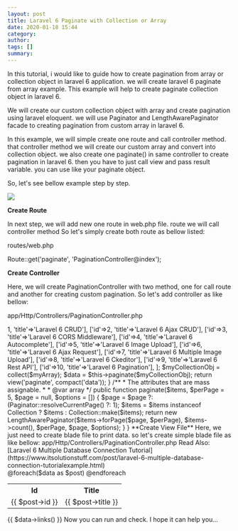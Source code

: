 ```yaml
---
layout: post
title: Laravel 6 Paginate with Collection or Array
date: 2020-01-18 15:44
category: 
author: 
tags: []
summary: 
---
```

  

In this tutorial, i would like to guide how to create pagination from array or collection object in laravel 6 application. we will create laravel 6 paginate from array example. This example will help to create paginate collection object in laravel 6.

We will create our custom collection object with array and create pagination using laravel eloquent. we will use Paginator and LengthAwarePaginator facade to creating pagination from custom array in laravel 6.

In this example, we will simple create one route and call controller method. that controller method we will create our custom array and convert into collection object. we also create one paginate() in same controller to create pagination in laravel 6. then you have to just call view and pass result variable. you can use like your paginate object.

So, let's see bellow example step by step.

![](https://www.itsolutionstuff.com/upload/laravel-6-paginate-array.png)

**Create Route**

In next step, we will add new one route in web.php file. route we will call controller method So let's simply create both route as bellow listed:

routes/web.php

Route::get('paginate',  'PaginationController@index');

**Create Controller**

Here, we will create PaginationController with two method, one for call route and another for creating custom pagination. So let's add controller as like bellow:

app/Http/Controllers/PaginationController.php

<?php

namespace  App\Http\Controllers;

use  Illuminate\Http\Request;

use  Illuminate\Pagination\Paginator;

use  Illuminate\Support\Collection;

use  Illuminate\Pagination\LengthAwarePaginator;

class  PaginationController  extends  Controller

{

  /**

 * The attributes that are mass assignable.

 *

 * @var array

 */

  public  function index()

  {

 $myArray =  [

  ['id'=>1,  'title'=>'Laravel 6 CRUD'],

  ['id'=>2,  'title'=>'Laravel 6 Ajax CRUD'],

  ['id'=>3,  'title'=>'Laravel 6 CORS Middleware'],

  ['id'=>4,  'title'=>'Laravel 6 Autocomplete'],

  ['id'=>5,  'title'=>'Laravel 6 Image Upload'],

  ['id'=>6,  'title'=>'Laravel 6 Ajax Request'],

  ['id'=>7,  'title'=>'Laravel 6 Multiple Image Upload'],

  ['id'=>8,  'title'=>'Laravel 6 Ckeditor'],

  ['id'=>9,  'title'=>'Laravel 6 Rest API'],

  ['id'=>10,  'title'=>'Laravel 6 Pagination'],

  ];

 $myCollectionObj = collect($myArray);

 $data = $this->paginate($myCollectionObj);

  return view('paginate', compact('data'));

  }

  /**

 * The attributes that are mass assignable.

 *

 * @var array

 */

  public  function paginate($items, $perPage =  5, $page =  null, $options =  [])

  {

 $page = $page ?:  (Paginator::resolveCurrentPage()  ?:  1);

 $items = $items instanceof  Collection  ? $items :  Collection::make($items);

  return  new  LengthAwarePaginator($items->forPage($page, $perPage), $items->count(), $perPage, $page, $options);

  }

}

**Create View File**

Here, we just need to create blade file to print data. so let's create simple blade file as like bellow:

app/Http/Controllers/PaginationController.php

Read Also:  [Laravel 6 Multiple Database Connection Tutorial](https://www.itsolutionstuff.com/post/laravel-6-multiple-database-connection-tutorialexample.html)

<div  class="container">

  <table  class="table table-bordered">

  <tr>

  <th>Id</th>

  <th>Title</th>

  </tr>

 @foreach($data as $post)

  <tr>

  <td>{{ $post->id }}</td>

  <td>{{ $post->title }}</td>

  </tr>

 @endforeach

  </table>

</div>

{{ $data->links() }}

Now you can run and check.

I hope it can help you...